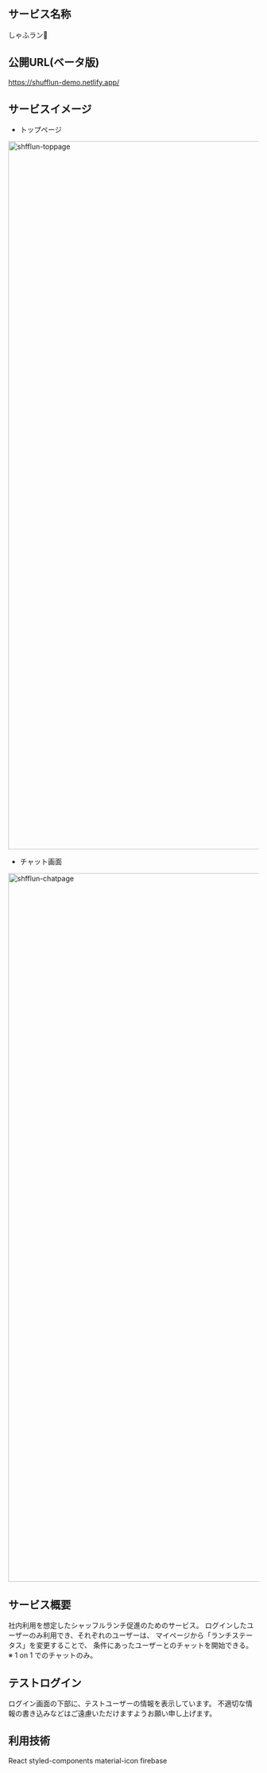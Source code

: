 ## サービス名称

しゃふラン🍴 


## 公開URL(ベータ版)

https://shufflun-demo.netlify.app/


## サービスイメージ

- トップページ
<img width="1423" alt="shfflun-toppage" src="https://user-images.githubusercontent.com/61720779/127590301-c6c7c375-7435-4d85-acdb-69444db9a054.png">


- チャット画面
<img width="1424" alt="shfflun-chatpage" src="https://user-images.githubusercontent.com/61720779/127590834-6dc4d537-5767-4e3a-ae13-be3c1877b004.png">



## サービス概要

社内利用を想定したシャッフルランチ促進のためのサービス。
ログインしたユーザーのみ利用でき、それぞれのユーザーは、
マイページから「ランチステータス」を変更することで、
条件にあったユーザーとのチャットを開始できる。
※ 1 on 1 でのチャットのみ。


## テストログイン

ログイン画面の下部に、テストユーザーの情報を表示しています。
不適切な情報の書き込みなどはご遠慮いただけますようお願い申し上げます。



## 利用技術

React 
styled-components
material-icon
firebase

